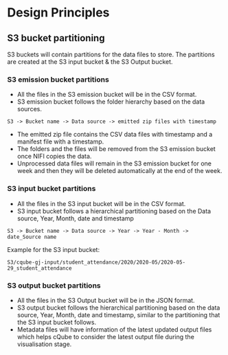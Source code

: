 # Design Principles

## S3 bucket partitioning

S3 buckets will contain partitions for the data files to store. The partitions are created at the S3 input bucket & the S3 Output bucket. 

### S3 emission bucket partitions

* All the files in the S3 emission bucket will be in the CSV format.
* S3 emission bucket follows the folder hierarchy based on the data sources. 

```text
S3 -> Bucket name -> Data source -> emitted zip files with timestamp
```

* The emitted zip file contains the CSV data files with timestamp and a manifest file with a timestamp.
* The folders and the files will be removed from the S3 emission bucket once NIFI copies the data.
* Unprocessed data files will remain in the S3 emission bucket  for one week and then they will be deleted automatically at the end of the week.

### S3 input bucket partitions

* All the files in the S3 input bucket will be in the CSV format.
* S3 input bucket follows a hierarchical partitioning based on the Data source, Year, Month, date and timestamp

```text
S3 -> Bucket name -> Data source -> Year -> Year - Month -> date_Source name
```

Example for the S3 input bucket:

```text
S3/cqube-gj-input/student_attendance/2020/2020-05/2020-05-29_student_attendance
```

###  S3 output bucket partitions

* All the files in the S3 Output bucket will be in the JSON format.
* S3 output bucket follows the hierarchical partitioning based on the data source, Year, Month, date and timestamp, similar to the partitioning that the S3 input bucket follows.
* Metadata files will have information of the latest updated output files which helps cQube to consider the latest output file during the visualisation stage.


